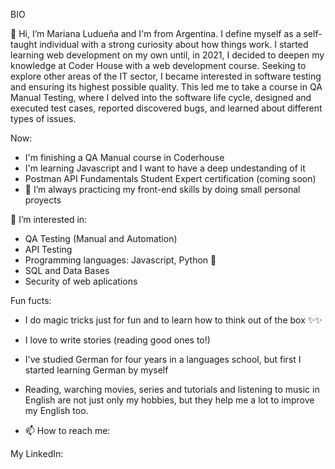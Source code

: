 BIO

👋 Hi, I’m Mariana Ludueña and I'm from Argentina. I define myself as a self-taught individual with a strong curiosity about how things work. I started learning web development on my own until, in 2021, I decided to deepen my knowledge at Coder House with a web development course.
Seeking to explore other areas of the IT sector, I became interested in software testing and ensuring its highest possible quality. This led me to take a course in QA Manual Testing, where I delved into the software life cycle, designed and executed test cases, reported discovered bugs, and learned about different types of issues.

Now:

- I'm finishing a QA Manual course in Coderhouse
- I'm learning Javascript and I want to have a deep undestanding of it
- Postman API Fundamentals Student Expert certification (coming soon)
- 🌱 I’m always practicing my front-end skills by doing small personal proyects

 👀 I’m interested in:

 - QA Testing (Manual and Automation)
 - API Testing
 - Programming languages: Javascript, Python 🐍
 -  SQL and Data Bases
 -  Security of web aplications

Fun fucts: 

- I do magic tricks just for fun and to learn how to think out of the box ✨✨
- I love to write stories (reading good ones to!)
- I've studied German for four years in a languages school, but first I started learning German by myself
- Reading, warching movies, series and tutorials and listening to music in English are not just only my hobbies, but they help me a lot to improve my English too. 

- 📫 How to reach me:

My LinkedIn: 
<!---
marianaluduena/marianaluduena is a ✨ special ✨ repository because its `README.md` (this file) appears on your GitHub profile.
You can click the Preview link to take a look at your changes.
--->
